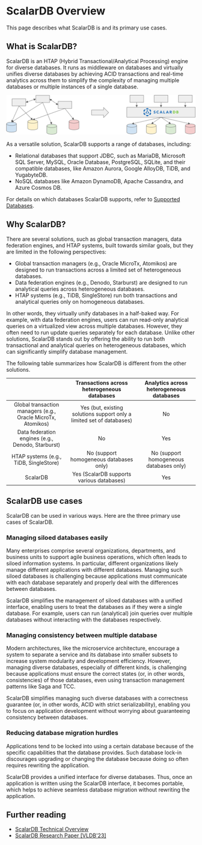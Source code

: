 # ScalarDB Overview

This page describes what ScalarDB is and its primary use cases.


## What is ScalarDB?

ScalarDB is an HTAP (Hybrid Transactional/Analytical Processing) engine for diverse databases. It runs as middleware on databases and virtually unifies diverse databases by achieving ACID transactions and real-time analytics across them to simplify the complexity of managing multiple databases or multiple instances of a single database.

![How ScalarDB simplifies complex data management architecture.](images/scalardb.png)

As a versatile solution, ScalarDB supports a range of databases, including:

- Relational databases that support JDBC, such as MariaDB, Microsoft SQL Server, MySQL, Oracle Database, PostgreSQL, SQLite, and their compatible databases, like Amazon Aurora, Google AlloyDB, TiDB, and YugabyteDB.
- NoSQL databases like Amazon DynamoDB, Apache Cassandra, and Azure Cosmos DB.

For details on which databases ScalarDB supports, refer to [Supported Databases](scalardb-supported-databases.md).

## Why ScalarDB?

There are several solutions, such as global transaction managers, data federation engines, and HTAP systems, built towards similar goals, but they are limited in the following perspectives:

- Global transaction managers (e.g., Oracle MicroTx, Atomikos) are designed to run transactions across a limited set of heterogeneous databases.
- Data federation engines (e.g., Denodo, Starburst) are designed to run analytical queries across heterogeneous databases.
- HTAP systems (e.g., TiDB, SingleStore) run both transactions and analytical queries only on homogeneous databases.

In other words, they virtually unify databases in a half-baked way.
For example, with data federation engines, users can run read-only analytical queries on a virtualized view across multiple databases. However, they often need to run update queries separately for each database.
Unlike other solutions, ScalarDB stands out by offering the ability to run both transactional and analytical queries on heterogeneous databases, which can significantly simplify database management.

The following table summarizes how ScalarDB is different from the other solutions.

|                                                              |              Transactions across heterogeneous databases              | Analytics across heterogeneous databases |
| :----------------------------------------------------------: | :-------------------------------------------------------------------: | :--------------------------------------: |
| Global transaction managers (e.g., Oracle MicroTx, Atomikos) | Yes (but, existing solutions support only a limited set of databases) |                    No                    |
|      Data federation engines (e.g., Denodo, Starburst)       |                                  No                                   |                   Yes                    |
|            HTAP systems (e.g., TiDB, SingleStore)            |                No (support homogeneous databases only)                | No (support homogeneous databases only)  |
|                           ScalarDB                           |               Yes (ScalarDB supports various databases)               |                   Yes                    |


## ScalarDB use cases

ScalarDB can be used in various ways. Here are the three primary use cases of ScalarDB.

### Managing siloed databases easily
Many enterprises comprise several organizations, departments, and business units to support agile business operations, which often leads to siloed information systems. In particular, different organizations likely manage different applications with different databases. Managing such siloed databases is challenging because applications must communicate with each database separately and properly deal with the differences between databases.

ScalarDB simplifies the management of siloed databases with a unified interface, enabling users to treat the databases as if they were a single database. For example, users can run (analytical) join queries over multiple databases without interacting with the databases respectively.

### Managing consistency between multiple database
Modern architectures, like the microservice architecture, encourage a system to separate a service and its database into smaller subsets to increase system modularity and development efficiency. However, managing diverse databases, especially of different kinds, is challenging because applications must ensure the correct states (or, in other words, consistencies) of those databases, even using transaction management patterns like Saga and TCC.

ScalarDB simplifies managing such diverse databases with a correctness guarantee (or, in other words, ACID with strict serializability), enabling you to focus on application development without worrying about guaranteeing consistency between databases.

### Reducing database migration hurdles

Applications tend to be locked into using a certain database because of the specific capabilities that the database provides. Such database lock-in discourages upgrading or changing the database because doing so often requires rewriting the application.

ScalarDB provides a unified interface for diverse databases. Thus, once an application is written using the ScalarDB interface, it becomes portable, which helps to achieve seamless database migration without rewriting the application.

## Further reading

- [ScalarDB Technical Overview](https://speakerdeck.com/scalar/scalar-db-universal-transaction-manager)
- [ScalarDB Research Paper [VLDB'23]](https://dl.acm.org/doi/10.14778/3611540.3611563)